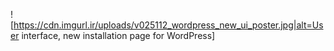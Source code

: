![https://cdn.imgurl.ir/uploads/v025112_wordpress_new_ui_poster.jpg|alt=User interface, new installation page for WordPress]
